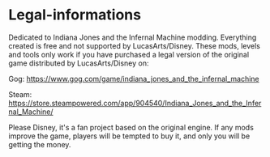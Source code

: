 # Legal-informations

Dedicated to Indiana Jones and the Infernal Machine modding. Everything created is free and not supported by LucasArts/Disney. These mods, levels and tools only work if you have purchased a legal version of the original game distributed by LucasArts/Disney on:

Gog:
https://www.gog.com/game/indiana_jones_and_the_infernal_machine

Steam:
https://store.steampowered.com/app/904540/Indiana_Jones_and_the_Infernal_Machine/

Please Disney, it's a fan project based on the original engine. If any mods improve the game, players will be tempted to buy it, and only you will be getting the money.
